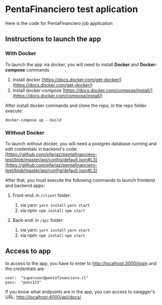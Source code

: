 # PentaFinanciero test aplication

Here is the code for PentaFinanciero job application

## Instructions to launch the app
###  With Docker
To launch the app via docker, you will need to install **Docker** and **Docker-compose** commands 

 1. Install docker [https://docs.docker.com/get-docker/](https://docs.docker.com/get-docker/)
 2. Install docker-compose [https://docs.docker.com/compose/install/](https://docs.docker.com/compose/install/)

After install docker commands and clone the repo, in the repo folder execute:

    docker-compose up --build

### Without Docker
To launch without docker, you will need a postgres database running and edit credentials in backend's code:
[https://github.com/pfariaz/pentafinanciero-test/blob/master/api/config/default.json#L3](https://github.com/pfariaz/pentafinanciero-test/blob/master/api/config/default.json#L3)

After that, you must execute the following commands to launch frontend and backend apps:

1. Front-end: in `/client` folder: 
	 1. via yarn:
		   `yarn install`
       `yarn start`
	 2. via npm:
		   `npm install`
       `npm start`
 
 2. Back-end: in `/api` folder: 
	 1. via yarn:
		   `yarn install`
       `yarn start`
	 2. via npm:
		   `npm install`
       `npm start`

## Access to app
to access to the app, you have to enter to [http://localhost:3000/login](http://localhost:3000/login) and the credentials are:

    user:  "superuser@pentafinanciero.cl"
    pass:  "pass123"

If you know what endpoints are in the app, you can access to swagger's URL: [http://localhost:4000/api/docs/](http://localhost:4000/api/docs/)

